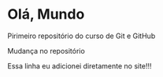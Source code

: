 # Olá, Mundo
 Pirimeiro repositório do curso de Git e GitHub

Mudança no repositório

Essa linha eu adicionei diretamente no site!!!

